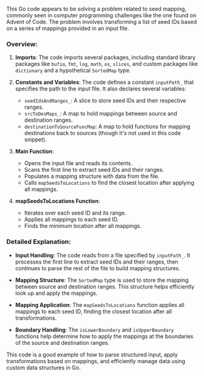 This Go code appears to be solving a problem related to seed mapping, commonly seen in computer programming challenges like the one found on Advent of Code. The problem involves transforming a list of seed IDs based on a series of mappings provided in an input file.

### Overview:

1. **Imports**: The code imports several packages, including standard library packages like `bufio`, `fmt`, `log`, `math`, `os`, `slices`, and custom packages like `dictionary` and a hypothetical `SortedMap` type.

2. **Constants and Variables**: The code defines a constant `inputPath_` that specifies the path to the input file. It also declares several variables:
   - `seedIdsAndRanges_`: A slice to store seed IDs and their respective ranges.
   - `srcToDesMaps_`: A map to hold mappings between source and destination ranges.
   - `destinationToSourceFuncMap`: A map to hold functions for mapping destinations back to sources (though it's not used in this code snippet).

3. **Main Function**:
   - Opens the input file and reads its contents.
   - Scans the first line to extract seed IDs and their ranges.
   - Populates a mapping structure with data from the file.
   - Calls `mapSeedsToLocations` to find the closest location after applying all mappings.

4. **mapSeedsToLocations Function**:
   - Iterates over each seed ID and its range.
   - Applies all mappings to each seed ID.
   - Finds the minimum location after all mappings.

### Detailed Explanation:

- **Input Handling**: The code reads from a file specified by `inputPath_`. It processes the first line to extract seed IDs and their ranges, then continues to parse the rest of the file to build mapping structures.

- **Mapping Structure**: The `SortedMap` type is used to store the mapping between source and destination ranges. This structure helps efficiently look up and apply the mappings.

- **Mapping Application**: The `mapSeedsToLocations` function applies all mappings to each seed ID, finding the closest location after all transformations.

- **Boundary Handling**: The `isLowerBoundary` and `isUpperBoundary` functions help determine how to apply the mappings at the boundaries of the source and destination ranges.

This code is a good example of how to parse structured input, apply transformations based on mappings, and efficiently manage data using custom data structures in Go.

